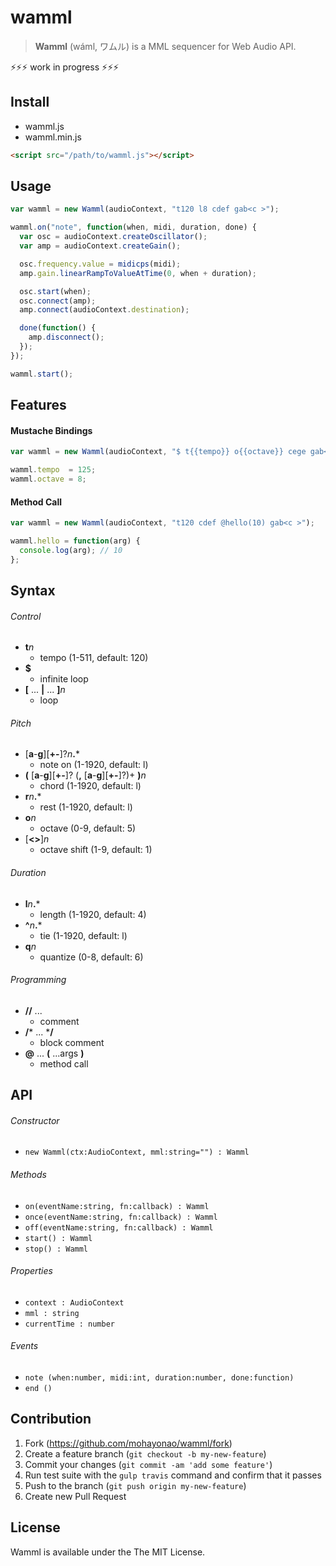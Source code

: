 # wamml

> **Wamml** (wáml, ワムル) is a MML sequencer for Web Audio API.

:zap::zap::zap: work in progress :zap::zap::zap:

## Install

  - wamml.js
  - wamml.min.js

```html
<script src="/path/to/wamml.js"></script>
```

## Usage

```javascript
var wamml = new Wamml(audioContext, "t120 l8 cdef gab<c >");

wamml.on("note", function(when, midi, duration, done) {
  var osc = audioContext.createOscillator();
  var amp = audioContext.createGain();

  osc.frequency.value = midicps(midi);
  amp.gain.linearRampToValueAtTime(0, when + duration);

  osc.start(when);
  osc.connect(amp);
  amp.connect(audioContext.destination);

  done(function() {
    amp.disconnect();
  });
});

wamml.start();
```

## Features

#### Mustache Bindings

```javascript
var wamml = new Wamml(audioContext, "$ t{{tempo}} o{{octave}} cege gab<c >");

wamml.tempo  = 125;
wamml.octave = 8;
```

#### Method Call

```javascript
var wamml = new Wamml(audioContext, "t120 cdef @hello(10) gab<c >");

wamml.hello = function(arg) {
  console.log(arg); // 10
};
```

## Syntax

###### Control

  - **t**_n_
    - tempo (1-511, default: 120)
  - **$**
    - infinite loop
  - **[** ... **|** ... **]**_n_
    - loop

###### Pitch

  - [**a**-**g**][**+-**]?_n_**.***
    - note on (1-1920, default: l)
  - **(** [**a**-**g**][**+-**]? (**,** [**a**-**g**][**+-**]?)+ **)**_n_
    - chord (1-1920, default: l)
  - **r**_n_**.***
    - rest (1-1920, default: l)
  - **o**_n_
    - octave (0-9, default: 5)
  - [**<>**]_n_
    - octave shift (1-9, default: 1)

###### Duration

  - **l**_n_**.***
    - length (1-1920, default: 4)
  - **^**_n_**.***
    - tie (1-1920, default: l)
  - **q**_n_
    - quantize (0-8, default: 6)

###### Programming

  - **//** ...
    - comment
  - **/*** ... ***/**
    - block comment
  - **@** ... **(** ...args **)**
    - method call

## API

###### Constructor

  - `new Wamml(ctx:AudioContext, mml:string="") : Wamml`

###### Methods

  - `on(eventName:string, fn:callback) : Wamml`
  - `once(eventName:string, fn:callback) : Wamml`
  - `off(eventName:string, fn:callback) : Wamml`
  - `start() : Wamml`
  - `stop() : Wamml`

###### Properties

  - `context : AudioContext`
  - `mml : string`
  - `currentTime : number`

###### Events

  - `note (when:number, midi:int, duration:number, done:function)`
  - `end ()`

## Contribution

  1. Fork (https://github.com/mohayonao/wamml/fork)
  1. Create a feature branch (`git checkout -b my-new-feature`)
  1. Commit your changes (`git commit -am 'add some feature'`)
  1. Run test suite with the `gulp travis` command and confirm that it passes
  1. Push to the branch (`git push origin my-new-feature`)
  1. Create new Pull Request

## License

Wamml is available under the The MIT License.
